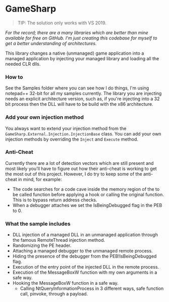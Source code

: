 # GameSharp

> TIP: The solution only works with VS 2019.

*For the record; there are a many libraries which are better than mine available for free on GitHub.
I'm just creating this codebase for myself to get a better understanding of architectures.*

This library changes a native (unmanaged) game application into a managed application by injecting your managed library and loading all the needed CLR dlls.

### How to

See the Samples folder where you can see how I do things, I'm using notepad++ 32-bit for all my samples currently.
The library you are injecting needs an explicit architecture version, such as, if you're injecting into a 32 bit process then the DLL will have to be build with the x86 architecture.

### Add your own injection method

You always want to extend your injection method from the `GameSharp.External.Injection.InjectionBase` class.
You can add your own injection methods by overriding the `Inject` and `Execute` method.

### Anti-Cheat

Currently there are a lot of detection vectors which are still present and most likely you'll have to figure out how their anti-cheat is working to get the most out of this project.
However, I do try to keep some of the anti-cheat in mind, for example:

- The code searches for a code cave inside the memory region of the to be called function before applying a hook or calling the original function. This is to bypass return address checks.
- When a debugger attaches we set the IsBeingDebugged flag in the PEB to 0.

### What the sample includes

- DLL injection of a managed DLL in an unmanaged application through the famous RemoteThread injection method.
- Randomizing the PE header.
- Attaching a managed debugger to the unmanaged remote process.
- Hiding the presence of the debugger from the PEB!IsBeingDebugged flag.
- Execution of the entry point of the injected DLL in the remote process.
- Execution of the MessageBoxW function with my own arguments in a safe way.
- Hooking the MessageBoxW function in a safe way.
  - Calling NtQueryInformationProcess in 3 different ways, safe function call, pinvoke, through a payload.
